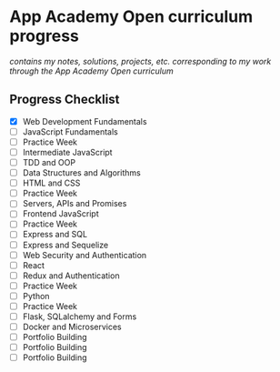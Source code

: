 # App Academy Open curriculum progress
*contains my notes, solutions, projects, etc. corresponding to my work through the App Academy Open curriculum*

## Progress Checklist
- [x] Web Development Fundamentals
- [ ] JavaScript Fundamentals
- [ ] Practice Week
- [ ] Intermediate JavaScript
- [ ] TDD and OOP
- [ ] Data Structures and Algorithms
- [ ] HTML and CSS
- [ ] Practice Week
- [ ] Servers, APIs and Promises
- [ ] Frontend JavaScript
- [ ] Practice Week
- [ ] Express and SQL
- [ ] Express and Sequelize
- [ ] Web Security and Authentication
- [ ] React
- [ ] Redux and Authentication
- [ ] Practice Week
- [ ] Python
- [ ] Practice Week
- [ ] Flask, SQLalchemy and Forms
- [ ] Docker and Microservices
- [ ] Portfolio Building
- [ ] Portfolio Building
- [ ] Portfolio Building
